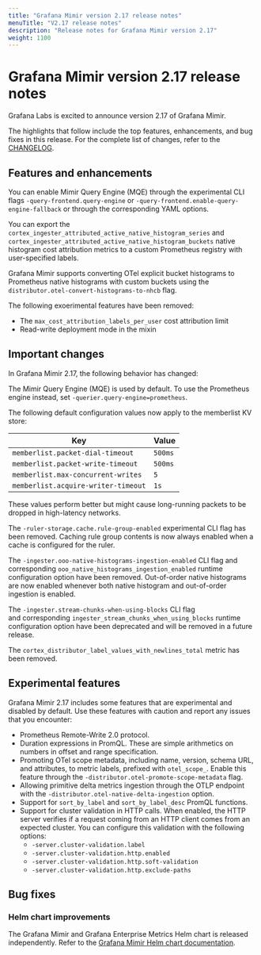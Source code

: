 ```yaml
---
title: "Grafana Mimir version 2.17 release notes"
menuTitle: "V2.17 release notes"
description: "Release notes for Grafana Mimir version 2.17"
weight: 1100
---
```


# Grafana Mimir version 2.17 release notes

<!-- vale Grafana.GoogleWill = NO -->
<!-- vale Grafana.Timeless = NO -->
<!-- Release notes are often future focused -->

Grafana Labs is excited to announce version 2.17 of Grafana Mimir.

The highlights that follow include the top features, enhancements, and bug fixes in this release.
For the complete list of changes, refer to the [CHANGELOG](https://github.com/grafana/mimir/blob/main/CHANGELOG.md).

## Features and enhancements

You can enable Mimir Query Engine (MQE) through the experimental CLI flags `-query-frontend.query-engine` or `-query-frontend.enable-query-engine-fallback` or through the corresponding YAML options.

You can export the `cortex_ingester_attributed_active_native_histogram_series` and `cortex_ingester_attributed_active_native_histogram_buckets` native histogram cost attribution metrics to a custom Prometheus registry with user-specified labels.

Grafana Mimir supports converting OTel explicit bucket histograms to Prometheus native histograms with custom buckets using the `distributor.otel-convert-histograms-to-nhcb` flag.

The following exoerimental features have been removed:

- The `max_cost_attribution_labels_per_user` cost attribution limit
- Read-write deployment mode in the mixin

## Important changes

In Grafana Mimir 2.17, the following behavior has changed:

The Mimir Query Engine (MQE) is used by default. To use the Prometheus engine instead, set `-querier.query-engine=prometheus`.

The following default configuration values now apply to the memberlist KV store:

| Key                               | Value  |
|-----------------------------------|--------|
| `memberlist.packet-dial-timeout`    | `500ms` |
| `memberlist.packet-write-timeout`   | `500ms` |
| `memberlist.max-concurrent-writes`  | `5`      |
| `memberlist.acquire-writer-timeout` | `1s`    |

These values perform better but might cause long-running packets to be dropped in high-latency networks.

The `-ruler-storage.cache.rule-group-enabled` experimental CLI flag has been removed. Caching rule group contents is now always enabled when a cache is configured for the ruler.

The `-ingester.ooo-native-histograms-ingestion-enabled` CLI flag and corresponding `ooo_native_histograms_ingestion_enabled` runtime configuration option have been removed. Out-of-order native histograms are now enabled whenever both native histogram and out-of-order ingestion is enabled.

The `-ingester.stream-chunks-when-using-blocks` CLI flag and corresponding `ingester_stream_chunks_when_using_blocks` runtime configuration option have been deprecated and will be removed in a future release.

The `cortex_distributor_label_values_with_newlines_total` metric has been removed.

## Experimental features

Grafana Mimir 2.17 includes some features that are experimental and disabled by default.
Use these features with caution and report any issues that you encounter:

- Prometheus Remote-Write 2.0 protocol.
- Duration expressions in PromQL. These are simple arithmetics on numbers in offset and range specification.
- Promoting OTel scope metadata, including name, version, schema URL, and attributes, to metric labels, prefixed with `otel_scope_`. Enable this feature through the `-distributor.otel-promote-scope-metadata` flag.
- Allowing primitive delta metrics ingestion through the OTLP endpoint with the `-distributor.otel-native-delta-ingestion` option.
- Support for `sort_by_label` and `sort_by_label_desc` PromQL functions.
- Support for cluster validation in HTTP calls. When enabled, the HTTP server verifies if a request coming from an HTTP client comes from an expected cluster. You can configure this validation with the following  options:
    - `-server.cluster-validation.label`
    - `-server.cluster-validation.http.enabled`
    - `-server.cluster-validation.http.soft-validation`
    - `-server.cluster-validation.http.exclude-paths`

## Bug fixes

### Helm chart improvements

The Grafana Mimir and Grafana Enterprise Metrics Helm chart is released independently.
Refer to the [Grafana Mimir Helm chart documentation](/docs/helm-charts/mimir-distributed/latest/).
